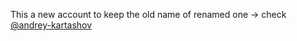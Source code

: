 This a new account to keep the old name of renamed one -> check [@andrey-kartashov](https://github.com/andrey-kartashov)
